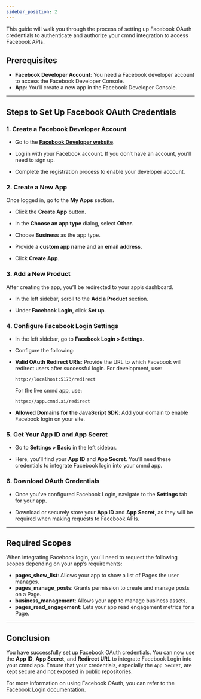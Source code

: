 ```yaml
---
sidebar_position: 2
---
```


This guide will walk you through the process of setting up Facebook OAuth credentials to authenticate and authorize your cmnd integration to access Facebook APIs.

## Prerequisites

- **Facebook Developer Account**: You need a Facebook developer account to access the Facebook Developer Console.
- **App**: You’ll create a new app in the Facebook Developer Console.

---

## Steps to Set Up Facebook OAuth Credentials

### 1. **Create a Facebook Developer Account**

- Go to the **[Facebook Developer website](https://developers.facebook.com/)**.

- Log in with your Facebook account. If you don’t have an account, you’ll need to sign up.

- Complete the registration process to enable your developer account.

### 2. **Create a New App**

Once logged in, go to the **My Apps** section.

- Click the **Create App** button.

- In the **Choose an app type** dialog, select **Other**.

- Choose **Business** as the app type.

- Provide a **custom app name** and an **email address**.

- Click **Create App**.

### 3. **Add a New Product**

After creating the app, you’ll be redirected to your app’s dashboard.

- In the left sidebar, scroll to the **Add a Product** section.

- Under **Facebook Login**, click **Set up**.

### 4. **Configure Facebook Login Settings**

- In the left sidebar, go to **Facebook Login > Settings**.

- Configure the following:

- **Valid OAuth Redirect URIs**: Provide the URL to which Facebook will redirect users after successful login. For development, use:

  ```
  http://localhost:5173/redirect
  ```

  For the live cmnd app, use:

  ```
  https://app.cmnd.ai/redirect
  ```

- **Allowed Domains for the JavaScript SDK**: Add your domain to enable Facebook login on your site.

### 5. **Get Your App ID and App Secret**

- Go to **Settings > Basic** in the left sidebar.

- Here, you’ll find your **App ID** and **App Secret**. You’ll need these credentials to integrate Facebook login into your cmnd app.

### 6. **Download OAuth Credentials**

- Once you've configured Facebook Login, navigate to the **Settings** tab for your app.

- Download or securely store your **App ID** and **App Secret**, as they will be required when making requests to Facebook APIs.

---

## Required Scopes

When integrating Facebook login, you'll need to request the following scopes depending on your app’s requirements:

- **pages_show_list**: Allows your app to show a list of Pages the user manages.
- **pages_manage_posts**: Grants permission to create and manage posts on a Page.
- **business_management**: Allows your app to manage business assets.
- **pages_read_engagement**: Lets your app read engagement metrics for a Page.

---

## Conclusion

You have successfully set up Facebook OAuth credentials. You can now use the **App ID**, **App Secret**, and **Redirect URL** to integrate Facebook Login into your cmnd app. Ensure that your credentials, especially the `App Secret`, are kept secure and not exposed in public repositories.

For more information on using Facebook OAuth, you can refer to the [Facebook Login documentation](https://developers.facebook.com/docs/facebook-login/).
